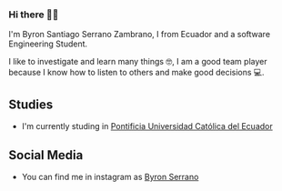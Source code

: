 ### Hi there 👋🤓
I'm Byron Santiago Serrano Zambrano, I from Ecuador and a software Engineering Student.

I like to investigate and learn many things 🤓, I am a good team player because I know how to listen to others and make good decisions 💻.

## Studies
- I'm currently studing in [Pontificia Universidad Católica del Ecuador](https://pucem.edu.ec/)

## Social Media
- You can find me in instagram as [Byron Serrano](https://www.instagram.com/byron_sz_/)
<!--
**ByronSerrano/ByronSerrano** is a ✨ _special_ ✨ repository because its `README.md` (this file) appears on your GitHub profile.

Here are some ideas to get you started:

- 🔭 I’m currently working on ...
- 🌱 I’m currently learning ...
- 👯 I’m looking to collaborate on ...
- 🤔 I’m looking for help with ...
- 💬 Ask me about ...
- 📫 How to reach me: ...
- 😄 Pronouns: ...
- ⚡ Fun fact: ...
-->

